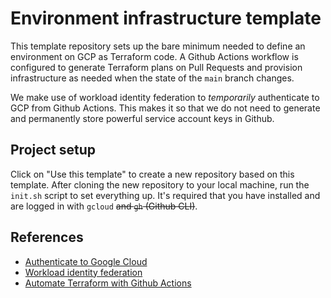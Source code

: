 # Environment infrastructure template

This template repository sets up the bare minimum needed to define an environment on GCP as Terraform code. A Github Actions workflow is configured to generate Terraform plans on Pull Requests and provision infrastructure as needed when the state of the `main` branch changes.

We make use of workload identity federation to _temporarily_ authenticate to GCP from Github Actions. This makes it so that we do not need to generate and permanently store powerful service account keys in Github.

## Project setup

Click on "Use this template" to create a new repository based on this template. After cloning the new repository to your local machine, run the `init.sh` script to set everything up. It's required that you have installed and are logged in with `gcloud` ~~and `gh` (Github CLI)~~.

## References

- [Authenticate to Google Cloud](https://github.com/marketplace/actions/authenticate-to-google-cloud)
- [Workload identity federation](https://cloud.google.com/iam/docs/workload-identity-federation)
- [Automate Terraform with Github Actions](https://learn.hashicorp.com/tutorials/terraform/github-actions)
